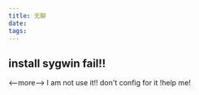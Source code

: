 ```yaml
---
title: 无聊 
date:
tags:
---
```


## install sygwin fail!!
<--more-->
I am not use it!!
        don't config for it !help me!